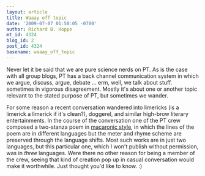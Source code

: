 ```yaml
---
layout: article
title: Waaay off topic
date: '2009-07-07 01:50:05 -0700'
author: Richard B. Hoppe
mt_id: 4324
blog_id: 2
post_id: 4324
basename: waaay_off_topic
---
```

Never let it be said that we are pure science nerds on PT.  As is the case with all group blogs, PT has a back channel communication system in which we argue, discuss, argue, debate ... erm, well, we talk about stuff. sometimes in vigorous disagreement.  Mostly it's about one or another topic relevant to the stated purpose of PT, but sometimes we wander.

For some reason a recent conversation wandered into limericks (is a limerick a limerick if it's clean?), doggerel, and similar high-brow literary entertainments.  In the course of the conversation one of the PT crew composed a two-stanza poem in [macaronic style](http://en.wikipedia.org/wiki/Macaronic_language), in which the lines of the poem are in different languages but the meter and rhyme scheme are preserved through the language shifts.  Most such works are in just two languages, but this particular one, which I won't publish without permission, was in _three_ languages.  Were there no other reason for being a member of the crew, seeing that kind of creation pop up in casual conversation would make it worthwhile.  Just thought you'd like to know.  :)
